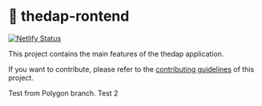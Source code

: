 # 🥞 thedap-rontend

[![Netlify Status](https://api.netlify.com/api/v1/badges/aac3e476-53a5-4fb5-bbd6-823c035e888f/deploy-status)](https://app.netlify.com/sites/thedap/deploys)

This project contains the main features of the thedap application.

If you want to contribute, please refer to the [contributing guidelines](./CONTRIBUTING.md) of this project.

Test from Polygon branch. Test 2
